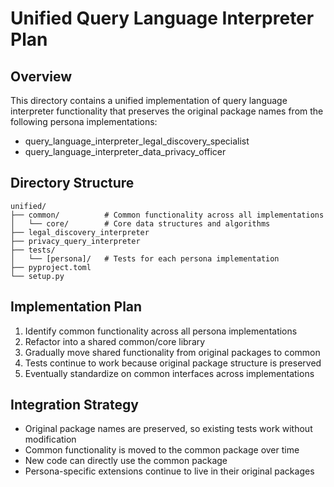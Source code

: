 # Unified Query Language Interpreter Plan

## Overview
This directory contains a unified implementation of query language interpreter functionality
that preserves the original package names from the following persona implementations:

- query_language_interpreter_legal_discovery_specialist
- query_language_interpreter_data_privacy_officer

## Directory Structure
```
unified/
├── common/          # Common functionality across all implementations
│   └── core/        # Core data structures and algorithms
├── legal_discovery_interpreter
├── privacy_query_interpreter
├── tests/
│   └── [persona]/   # Tests for each persona implementation
├── pyproject.toml
└── setup.py
```

## Implementation Plan
1. Identify common functionality across all persona implementations
2. Refactor into a shared common/core library
3. Gradually move shared functionality from original packages to common
4. Tests continue to work because original package structure is preserved
5. Eventually standardize on common interfaces across implementations

## Integration Strategy
- Original package names are preserved, so existing tests work without modification
- Common functionality is moved to the common package over time
- New code can directly use the common package
- Persona-specific extensions continue to live in their original packages
